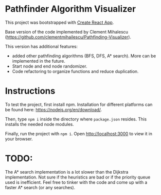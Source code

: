 # Pathfinder Algorithm Visualizer

This project was bootstrapped with [Create React App](https://github.com/facebook/create-react-app).

Base version of the code implemented by Clement Mihalescu (https://github.com/clementmihailescu/Pathfinding-Visualizer).

This version has additional features:
- added other pathfinding algorithms (BFS, DFS, A* search). More can be implemented in the future.
- Start node and end node randomizer.
- Code refactoring to organize functions and reduce duplication.

# Instructions

To test the project, first install npm. Installation for different platforms can be found here: https://nodejs.org/en/download/.

Then, type `npm i` inside the directory where `package.json` resides. This installs the needed node modules.

Finally, run the project with `npm i`. Open [http://localhost:3000](http://localhost:3000) to view it in your browser.

# TODO:
The A* search implementation is a lot slower than the Dijkstra implementation. Not sure if the heuristics are bad or if the
priority queue used is inefficient. Feel free to tinker with the code and come up with a faster A* search (or any searches).